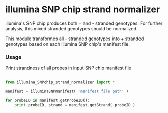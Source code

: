 # illumina SNP chip strand normalizer 

illumina's SNP chip produces both + and - stranded genotypes. 
For further analysis, this mixed stranded genotypes should be
normalized. 

This module transformes all - stranded genotypes into + stranded genotypes
based on each illumina SNP chip's manifest file. 



### Usage 

Print strandness of all probes in input SNP chip manifest file 

```python
	
from illumina_SNPchip_strand_normalizer import *

manifest = illuminaSNPmanifest( 'manifest file path' )

for probeID in manifest.getProbeID():
	print probeID, strand = manifest.getStrand( probeID )


```
